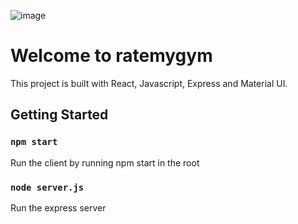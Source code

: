 ![image](https://github.com/shannenigans/ratemygym/assets/8731231/612dc48e-12a0-4ced-8895-3737e5ca4dc7)


# Welcome to ratemygym
This project is built with React, Javascript, Express and Material UI.

## Getting Started
### `npm start`
Run the client by running npm start in the root

### `node server.js`
Run the express server
